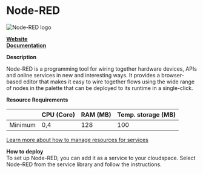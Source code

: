 ﻿# Node-RED

![Node-RED logo](https://api.mogenius.com/file/id/95435c43-c7df-4e34-8f7e-4a0298fd081e)

**[Website](https://nodered.org/)**  
**[Documentation](https://nodered.org/docs/)**  

**Description**

Node-RED is a programming tool for wiring together hardware devices, APIs and online services in new and interesting ways.
It provides a browser-based editor that makes it easy to wire together flows using the wide range of nodes in the palette that can be deployed to its runtime in a single-click.

**Resource Requirements**

||CPU (Core)|RAM (MB)  |Temp. storage (MB)|
|--|--|--|--|
| Minimum | 0,4 | 128 | 100 |

[Learn more about how to manage resources for services](./../../cloud-management/resource-management.md)

**How to deploy**  
To set up Node-RED, you can add it as a service to your cloudspace. Select Node-RED from the service library and follow the instructions. 